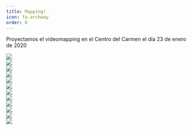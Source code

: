 ```yaml
---
title: Mapping!
icon: fa-archway
order: 8
---
```


Proyectamos el videomapping en el Centro del Carmen el día 23 de enero de 2020

<div class="row">
    <div class="4u 12u$(mobile)">
      <div class="item">
        <a href="#" class="image fit"><img src="{{ 'assets/images/mapping01.jpg' | relative_url }}" /></a>
      </div>
      <div class="item">
        <a href="#" class="image fit"><img src="{{ 'assets/images/mapping02.jpg' | relative_url }}" /></a>
      </div>
      <div class="item">
        <a href="#" class="image fit"><img src="{{ 'assets/images/mapping07.jpg' | relative_url }}" /></a>
      </div>
      <div class="item">
        <a href="#" class="image fit"><img src="{{ 'assets/images/mapping10.jpg' | relative_url }}" /></a>
      </div>
    </div>
    <div class="4u 12u$(mobile)">
      <div class="item">
        <a href="#" class="image fit"><img src="{{ 'assets/images/mapping03.jpg' | relative_url }}" /></a>
      </div>
      <div class="item">
        <a href="#" class="image fit"><img src="{{ 'assets/images/mapping04.jpg' | relative_url }}" /></a>
      </div>
      <div class="item">
        <a href="#" class="image fit"><img src="{{ 'assets/images/mapping08.jpg' | relative_url }}" /></a>
      </div>
      <div class="item">
        <a href="#" class="image fit"><img src="{{ 'assets/images/mapping11.jpg' | relative_url }}" /></a>
      </div>
    </div>
    <div class="4u 12u$(mobile)">
      <div class="item">
        <a href="#" class="image fit"><img src="{{ 'assets/images/mapping05.jpg' | relative_url }}" /></a>
      </div>
      <div class="item">
        <a href="#" class="image fit"><img src="{{ 'assets/images/mapping13.jpg' | relative_url }}" /></a>
      </div>
      <div class="item">
        <a href="#" class="image fit"><img src="{{ 'assets/images/mapping09.jpg' | relative_url }}" /></a>
      </div>
      <div class="item">
        <a href="#" class="image fit"><img src="{{ 'assets/images/mapping12.jpg' | relative_url }}" /></a>
      </div>
    </div>
  </div>
